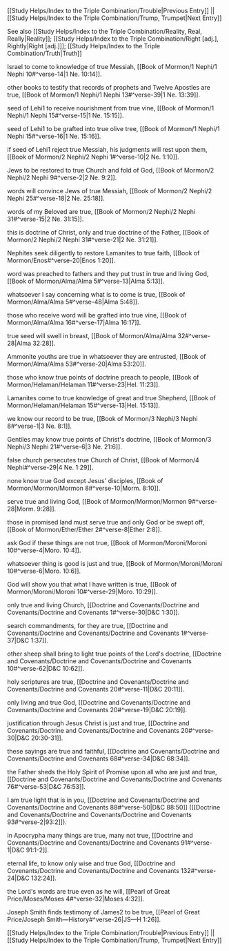 [[Study Helps/Index to the Triple Combination/Trouble|Previous Entry]]  ||  [[Study Helps/Index to the Triple Combination/Trump, Trumpet|Next Entry]]

 See also [[Study Helps/Index to the Triple Combination/Reality, Real, Really|Reality]]; [[Study Helps/Index to the Triple Combination/Right [adj.], Rightly|Right [adj.]]]; [[Study Helps/Index to the Triple Combination/Truth|Truth]]

 Israel to come to knowledge of true Messiah, [[Book of Mormon/1 Nephi/1 Nephi 10#^verse-14|1 Ne. 10:14]].

 other books to testify that records of prophets and Twelve Apostles are true, [[Book of Mormon/1 Nephi/1 Nephi 13#^verse-39|1 Ne. 13:39]].

 seed of Lehi1 to receive nourishment from true vine, [[Book of Mormon/1 Nephi/1 Nephi 15#^verse-15|1 Ne. 15:15]].

 seed of Lehi1 to be grafted into true olive tree, [[Book of Mormon/1 Nephi/1 Nephi 15#^verse-16|1 Ne. 15:16]].

 if seed of Lehi1 reject true Messiah, his judgments will rest upon them, [[Book of Mormon/2 Nephi/2 Nephi 1#^verse-10|2 Ne. 1:10]].

 Jews to be restored to true Church and fold of God, [[Book of Mormon/2 Nephi/2 Nephi 9#^verse-2|2 Ne. 9:2]].

 words will convince Jews of true Messiah, [[Book of Mormon/2 Nephi/2 Nephi 25#^verse-18|2 Ne. 25:18]].

 words of my Beloved are true, [[Book of Mormon/2 Nephi/2 Nephi 31#^verse-15|2 Ne. 31:15]].

 this is doctrine of Christ, only and true doctrine of the Father, [[Book of Mormon/2 Nephi/2 Nephi 31#^verse-21|2 Ne. 31:21]].

 Nephites seek diligently to restore Lamanites to true faith, [[Book of Mormon/Enos#^verse-20|Enos 1:20]].

 word was preached to fathers and they put trust in true and living God, [[Book of Mormon/Alma/Alma 5#^verse-13|Alma 5:13]].

 whatsoever I say concerning what is to come is true, [[Book of Mormon/Alma/Alma 5#^verse-48|Alma 5:48]].

 those who receive word will be grafted into true vine, [[Book of Mormon/Alma/Alma 16#^verse-17|Alma 16:17]].

 true seed will swell in breast, [[Book of Mormon/Alma/Alma 32#^verse-28|Alma 32:28]].

 Ammonite youths are true in whatsoever they are entrusted, [[Book of Mormon/Alma/Alma 53#^verse-20|Alma 53:20]].

 those who know true points of doctrine preach to people, [[Book of Mormon/Helaman/Helaman 11#^verse-23|Hel. 11:23]].

 Lamanites come to true knowledge of great and true Shepherd, [[Book of Mormon/Helaman/Helaman 15#^verse-13|Hel. 15:13]].

 we know our record to be true, [[Book of Mormon/3 Nephi/3 Nephi 8#^verse-1|3 Ne. 8:1]].

 Gentiles may know true points of Christ's doctrine, [[Book of Mormon/3 Nephi/3 Nephi 21#^verse-6|3 Ne. 21:6]].

 false church persecutes true Church of Christ, [[Book of Mormon/4 Nephi#^verse-29|4 Ne. 1:29]].

 none know true God except Jesus' disciples, [[Book of Mormon/Mormon/Mormon 8#^verse-10|Morm. 8:10]].

 serve true and living God, [[Book of Mormon/Mormon/Mormon 9#^verse-28|Morm. 9:28]].

 those in promised land must serve true and only God or be swept off, [[Book of Mormon/Ether/Ether 2#^verse-8|Ether 2:8]].

 ask God if these things are not true, [[Book of Mormon/Moroni/Moroni 10#^verse-4|Moro. 10:4]].

 whatsoever thing is good is just and true, [[Book of Mormon/Moroni/Moroni 10#^verse-6|Moro. 10:6]].

 God will show you that what I have written is true, [[Book of Mormon/Moroni/Moroni 10#^verse-29|Moro. 10:29]].

 only true and living Church, [[Doctrine and Covenants/Doctrine and Covenants/Doctrine and Covenants 1#^verse-30|D&C 1:30]].

 search commandments, for they are true, [[Doctrine and Covenants/Doctrine and Covenants/Doctrine and Covenants 1#^verse-37|D&C 1:37]].

 other sheep shall bring to light true points of the Lord's doctrine, [[Doctrine and Covenants/Doctrine and Covenants/Doctrine and Covenants 10#^verse-62|D&C 10:62]].

 holy scriptures are true, [[Doctrine and Covenants/Doctrine and Covenants/Doctrine and Covenants 20#^verse-11|D&C 20:11]].

 only living and true God, [[Doctrine and Covenants/Doctrine and Covenants/Doctrine and Covenants 20#^verse-19|D&C 20:19]].

 justification through Jesus Christ is just and true, [[Doctrine and Covenants/Doctrine and Covenants/Doctrine and Covenants 20#^verse-30|D&C 20:30-31]].

 these sayings are true and faithful, [[Doctrine and Covenants/Doctrine and Covenants/Doctrine and Covenants 68#^verse-34|D&C 68:34]].

 the Father sheds the Holy Spirit of Promise upon all who are just and true, [[Doctrine and Covenants/Doctrine and Covenants/Doctrine and Covenants 76#^verse-53|D&C 76:53]].

 I am true light that is in you, [[Doctrine and Covenants/Doctrine and Covenants/Doctrine and Covenants 88#^verse-50|D&C 88:50]] ([[Doctrine and Covenants/Doctrine and Covenants/Doctrine and Covenants 93#^verse-2|93:2]]).

 in Apocrypha many things are true, many not true, [[Doctrine and Covenants/Doctrine and Covenants/Doctrine and Covenants 91#^verse-1|D&C 91:1-2]].

 eternal life, to know only wise and true God, [[Doctrine and Covenants/Doctrine and Covenants/Doctrine and Covenants 132#^verse-24|D&C 132:24]].

 the Lord's words are true even as he will, [[Pearl of Great Price/Moses/Moses 4#^verse-32|Moses 4:32]].

 Joseph Smith finds testimony of James2 to be true, [[Pearl of Great Price/Joseph Smith—History#^verse-26|JS—H 1:26]].

[[Study Helps/Index to the Triple Combination/Trouble|Previous Entry]]  ||  [[Study Helps/Index to the Triple Combination/Trump, Trumpet|Next Entry]]
